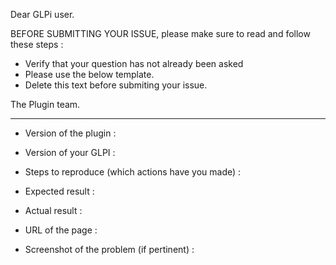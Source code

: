 Dear GLPi user.

BEFORE SUBMITTING YOUR ISSUE, please make sure to read and follow these steps :

* Verify that your question has not already been asked
* Please use the below template.
* Delete this text before submiting your issue.

The Plugin team.

------------

* Version of the plugin :


* Version of your GLPI :


* Steps to reproduce (which actions have you made) :


* Expected result :


* Actual result :


* URL of the page :


* Screenshot of the problem (if pertinent) :


